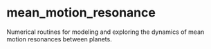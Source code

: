 # mean_motion_resonance
Numerical routines for modeling and exploring the dynamics of mean motion resonances between planets.
